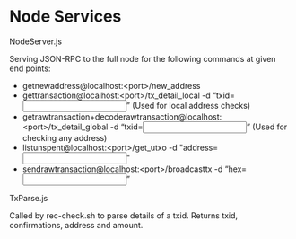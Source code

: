 # Node Services


NodeServer.js

Serving JSON-RPC to the full node for the following commands at given end points:

- getnewaddress@localhost:\<port\>/new_address
- gettransaction@localhost:\<port\>/tx_detail_local -d “txid=<input>” (Used for local address checks)
- getrawtransaction+decoderawtransaction@localhost:\<port\>/tx_detail_global -d “txid=<input>” (Used for checking any address)
- listunspent@localhost:\<port\>/get_utxo -d "address=<input>"
- sendrawtransaction@localhost:\<port\>/broadcasttx -d “hex=<input>”
  
TxParse.js

Called by rec-check.sh to parse details of a txid.
Returns txid, confirmations, address and amount.

